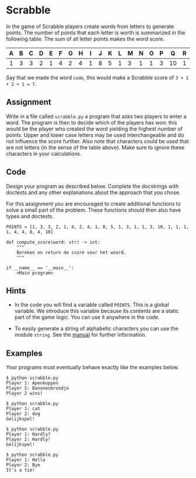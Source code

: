 # Scrabble

In the game of Scrabble players create words from letters to generate points. The number of points that each letter is worth is summarized in the following table. The sum of all letter points makes the word score.

| **A** | **B** | **C** | **D** | **E** | **F** | **G** | **H** | **I** | **J** | **K** | **L** | **M** | **N** | **O** | **P** | **Q** | **R** | **S** | **T** | **U** | **V** | **W** | **X** | **Y** | **Z** |
|:-----:|:-----:|:-----:|:-----:|-------|-------|-------|-------|-------|-------|-------|-------|-------|-------|-------|-------|-------|-------|-------|-------|-------|-------|-------|-------|-------|-------|
|   1   |   3   |   3   |   2   | 1     | 4     | 2     | 4     | 1     | 8     | 5     | 1     | 3     | 1     | 1     | 3     | 10    | 1     | 1     | 1     | 1     | 4     | 4     | 8     | 4     | 10    |

Say that we made the word `code`, this would make a Scrabble score of `3 + 1 + 2 + 1 = 7`.

## Assignment

Write in a file called `scrabble.py` a program that asks two players to enter a word. The program is then to decide which of the players has won: this would be the player who created the word yielding the highest number of points. Upper and lower case letters may be used interchangeable and do not influence the score further. Also note that characters could be used that are not letters (in the sense of the table above). Make sure to ignore these characters in your calculations.

## Code

Design your program as described below. Complete the docstrings with doctests and any other explanations about the approach that you chose.

For this assignment you are encouraged to create additional functions to solve a small part of the problem. These functions should then also have types and doctests.

    POINTS = [1, 3, 3, 2, 1, 4, 2, 4, 1, 8, 5, 1, 3, 1, 1, 3, 10, 1, 1, 1, 1, 4, 4, 8, 4, 10]

    def compute_score(word: str) -> int:
        """
        Bereken en return de score voor het woord.
        """

    if __name__ == '__main__':
        <Main program>

## Hints

* In the code you will find a variable called `POINTS`. This is a global variable. We introduce this variable because its contents are a static part of the game logic. You can use it anywhere in the code.

* To easily generate a string of alphabetic characters you can use the module `string`. See the [manual](https://docs.python.org/3/library/string.html) for further information.

## Examples

Your programs must eventually behave exactly like the examples below.

    $ python scrabble.py
    Player 1: Apenkoppen
    Player 2: Bananenbroodje
    Player 2 wins!

    $ python scrabble.py
    Player 1: cat
    Player 2: dog
    Gelijkspel!

    $ python scrabble.py
    Player 1: Hardly?
    Player 2: Hardly!
    Gelijkspel!

    $ python scrabble.py
    Player 1: Hello
    Player 2: Bye
    It's a tie!
